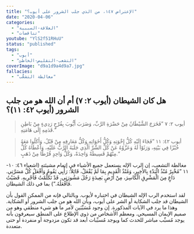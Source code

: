 ```yaml
---
title: "الإعتراض ١٤٧، من الذي جلب الشرور على أيوب؟"
date: "2020-04-06"
categories:
  - "العلاقة-السببية"
  - "تناقضات"
youtube: "YlS2f51RHuU"
status: "published"
tags:
  - "أيوب"
  - "التشعب-التقليص-الخاطئ"
coverImage: "d9a1d9a4d9a7.jpg"
fallacies:
  - "مغالطة التشعُّب"
---
```


## **هل كان الشيطان (أيوب ٢: ٧) أم أن الله هو من جلب الشرور (أيوب ٤٢: ١١)؟**

> أيوب ٢: ٧ ”فَخَرَجَ الشَّيْطَانُ مِنْ حَضْرَةِ الرَّبِّ، وَضَرَبَ أَيُّوبَ بِقُرْحٍ رَدِيءٍ مِنْ بَاطِنِ قَدَمِهِ إِلَى هَامَتِهِ.“

> أيوب ٤٢: ١١ ”فَجَاءَ إِلَيْهِ كُلُّ إِخْوَتِهِ وَكُلُّ أَخَوَاتِهِ وَكُلُّ مَعَارِفِهِ مِنْ قَبْلُ، وَأَكَلُوا مَعَهُ خُبْزًا فِي بَيْتِهِ، وَرَثَوْا لَهُ وَعَزَّوْهُ عَنْ كُلِّ الشَّرِّ الَّذِي جَلَبَهُ الرَّبُّ عَلَيْهِ، وَأَعْطَاهُ كُلٌّ مِنْهُمْ قَسِيطَةً وَاحِدَةً، وَكُلُّ وَاحِدٍ قُرْطًا مِنْ ذَهَبٍ.“

مغالطة التشعب، إن الرب الإله يستعمل جميع الأشياء في إتمام مشيئته (اشعياء ٤٦: ١٠- ١١ ”مُخْبِرٌ مُنْذُ الْبَدْءِ بِالأَخِيرِ، وَمُنْذُ الْقَدِيمِ بِمَا لَمْ يُفْعَلْ، قَائِلاً: رَأْيِي يَقُومُ وَأَفْعَلُ كُلَّ مَسَرَّتِي. دَاعٍ مِنَ الْمَشْرِقِ الْكَاسِرَ، مِنْ أَرْضٍ بَعِيدَةٍ رَجُلَ مَشُورَتِي. قَدْ تَكَلَّمْتُ فَأُجْرِيهِ. قَضَيْتُ فَأَفْعَلُهُ.“) بما في ذلك الشيطان.

لقد استخدم الرب الإله الشيطان في اختباره لأيوب. وبالتالي فإنه من الممكن القول بأن الشيطان قد جلب الشكاية أو الشر على أيوب، وبأن الله هو من جلب الشرور أو الشكاية. وهذا ما يرد في الآيات المذكورة. إن وجود مُسَبِّبَين لأمر ما هو شيء منطقي وهو من صميم الإيمان المسيحي. ومعظم الأشخاص من ذوي الإطلاع على المنطق سيعرفون بأنه يوجد مُسبِّب مباشر للحدث كما ويوجد مُسبِّبات أبعد قد تكون مزدوجة أو منفردة أو حتى متعددة.
